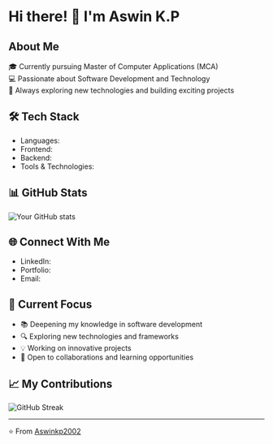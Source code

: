 # Hi there! 👋 I'm Aswin K.P

## About Me
🎓 Currently pursuing Master of Computer Applications (MCA)  
💻 Passionate about Software Development and Technology  
🚀 Always exploring new technologies and building exciting projects

## 🛠️ Tech Stack
- Languages: <!-- Add your programming languages here -->
- Frontend: <!-- Add your frontend technologies -->
- Backend: <!-- Add your backend technologies -->
- Tools & Technologies: <!-- Add your tools -->

## 📊 GitHub Stats
![Your GitHub stats](https://github-readme-stats.vercel.app/api?username=Aswinkp2002&show_icons=true&theme=radical)

## 🌐 Connect With Me
- LinkedIn: <!-- Add your LinkedIn profile link -->
- Portfolio: <!-- Add your portfolio website if you have one -->
- Email: <!-- Add your professional email -->

## 🎯 Current Focus
- 📚 Deepening my knowledge in software development
- 🔍 Exploring new technologies and frameworks
- 💡 Working on innovative projects
- 🤝 Open to collaborations and learning opportunities

## 📈 My Contributions
![GitHub Streak](https://github-readme-streak-stats.herokuapp.com/?user=Aswinkp2002&theme=radical)

---
⭐️ From [Aswinkp2002](https://github.com/Aswinkp2002)
